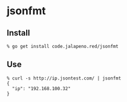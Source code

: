 # jsonfmt

## Install

```Shell
% go get install code.jalapeno.red/jsonfmt
```

## Use

```Shell
% curl -s http://ip.jsontest.com/ | jsonfmt
{
  "ip": "192.168.100.32"
}
```
